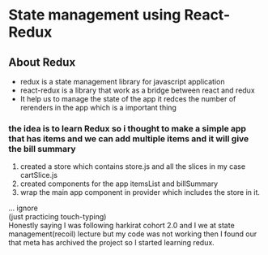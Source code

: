 # State management using React-Redux

## About Redux 
 - redux is a state management library for javascript application 
 - react-redux is a library that work as a bridge between react and redux 
 - It help us to manage the state of the app it redces the number of rerenders in the app which is a important thing

### the idea is to learn Redux so i thought to make a simple app that has items and we can add multiple items and it will give the bill summary 

 1. created a store which contains store.js and all the slices in my case cartSlice.js
 2. created components for the app itemsList and billSummary
 3. wrap the main app component in provider which includes the store in it.


... ignore \
(just practicing touch-typing) \
Honestly saying I was following harkirat cohort 2.0 and I we at state management(recoil) lecture but my code was not working then I found our that meta has archived the project so I started learning redux. 